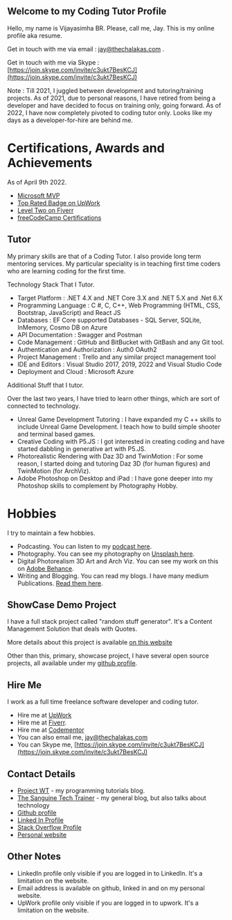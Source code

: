 ## Welcome to my Coding Tutor Profile

Hello, my name is Vijayasimha BR. Please, call me, Jay. This is my online profile aka resume. 

Get in touch with me via email : jay@thechalakas.com .

Get in touch with me via Skype : [https://join.skype.com/invite/c3ukt7BesKCJ](https://join.skype.com/invite/c3ukt7BesKCJ)

Note : Till 2021, I juggled between development and tutoring/training projects. As of 2021, due to personal reasons, I have retired from being a developer and have decided to focus on training only, going forward. As of 2022, I have now completely pivoted to coding tutor only. Looks like my days as a developer-for-hire are behind me. 

# Certifications, Awards and Achievements

As of April 9th 2022. 

* [Microsoft MVP](https://mvp.microsoft.com/en-us/PublicProfile/5000415)
* [Top Rated Badge on UpWork](https://www.upwork.com/fl/vijayasimhabr)
* [Level Two on Fiverr](https://www.fiverr.com/jay_codeguy)
* [freeCodeCamp Certifications](https://www.freecodecamp.org/jay_tutor)

## Tutor

My primary skills are that of a Coding Tutor. I also provide long term mentoring services. My particular speciality is in teaching first time coders who are learning coding for the first time. 

Technology Stack That I Tutor.

* Target Platform : .NET 4.X and .NET Core 3.X and .NET 5.X and .Net 6.X
* Programming Language : C #, C, C++, Web Programming (HTML, CSS, Bootstrap, JavaScript) and React JS
* Databases : EF Core supported Databases - SQL Server, SQLite, InMemory, Cosmo DB on Azure
* API Documentation : Swagger and Postman
* Code Management : GitHub and BitBucket with GitBash and any Git tool.
* Authentication and Authorization : Auth0 OAuth2
* Project Management : Trello and any similar project management tool
* IDE and Editors : Visual Studio 2017, 2019, 2022 and Visual Studio Code
* Deployment and Cloud : Microsoft Azure

Additional Stuff that I tutor.

Over the last two years, I have tried to learn other things, which are sort of connected to technology.

* Unreal Game Development Tutoring : I have expanded my C ++ skills to include Unreal Game Development. I teach how to build simple shooter and terminal based games.
* Creative Coding with P5.JS : I got interested in creating coding and have started dabbling in generative art with P5.JS. 
* Photorealistic Rendering with Daz 3D and TwinMotion : For some reason, I started doing and tutoring Daz 3D (for human figures) and TwinMotion (for ArchViz).
* Adobe Photoshop on Desktop and iPad : I have gone deeper into my Photoshop skills to complement by Photography Hobby. 

# Hobbies

I try to maintain a few hobbies.

* Podcasting. You can listen to my [podcast here](https://stories.thechalakas.com/listen-to-podcast/).
* Photography. You can see my photography on [Unsplash here](https://unsplash.com/@jay_neeruhaaku).
* Digital Photorealism 3D Art and Arch Viz. You can see my work on this on [Adobe Behance](https://www.behance.net/vijayasimhabr).
* Writing and Blogging. You can read my blogs. I have many medium Publications. [Read them here](https://medium.com/@vijayasimhabr).

## ShowCase Demo Project

I have a full stack project called "random stuff generator". It's a Content Management Solution that deals with Quotes. 

More details about this project is available [on this website](https://jay-study-nildana.github.io/RandomStuffDocs/)

Other than this, primary, showcase project, I have several open source projects, all available under my [github profile](https://github.com/Jay-study-nildana).

## Hire Me

I work as a full time freelance software developer and coding tutor. 

* Hire me at [UpWork](https://www.upwork.com/fl/vijayasimhabr)
* Hire me at [Fiverr](https://www.fiverr.com/jay_codeguy).  
* Hire me at [Codementor](https://www.codementor.io/@jaystudynildana)
* You can also email me, jay@thechalakas.com
* You can Skype me, [https://join.skype.com/invite/c3ukt7BesKCJ](https://join.skype.com/invite/c3ukt7BesKCJ)

## Contact Details

- [Project WT](https://medium.com/projectwt) - my programming tutorials blog.
- [The Sanguine Tech Trainer](https://medium.com/the-sanguine-tech-trainer) - my general blog, but also talks about technology
- [Github profile](https://github.com/Jay-study-nildana)
- [Linked In Profile](https://www.linkedin.com/in/vijayasimhabr)
- [Stack Overflow Profile](https://stackoverflow.com/story/vijayasimhabr)
- [Personal website](https://stories.thechalakas.com)

## Other Notes

- LinkedIn profile only visible if you are logged in to LinkedIn. It's a limitation on the website.
- Email address is available on github, linked in and on my personal website.
- UpWork profile only visible if you are logged in to upwork. It's a limitation on the website.
